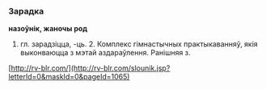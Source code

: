 ### Зарадка
**назоўнік, жаночы род**

1. гл. зарадзіцца, -ць. 2. Комплекс гімнастычных практыкаванняў, якія выконваюцца з мэтай аздараўлення. Ранішняя з.

<a rel="author">[http://rv-blr.com/](http://rv-blr.com/slounik.jsp?letterId=0&maskId=0&pageId=1065)</a>
